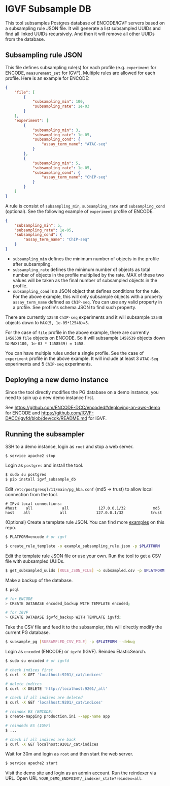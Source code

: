 # IGVF Subsample DB

This tool subsamples Postgres database of ENCODE/IGVF servers based on a subsampling rule JSON file. It will generate a list subsampled UUIDs and find all linked UUIDs recursively. And then it will remove all other UUIDs from the database.


## Subsampling rule JSON

This file defines subsampling rule(s) for each profile (e.g. `experiment` for ENCODE, `measurement_set` for IGVF). Multiple rules are allowed for each profile. Here is an example for ENCODE:
```json
{
    "file": [
        {
            "subsampling_min": 100,
            "subsampling_rate": 1e-03
        }
    ],
    "experiment": [
        {
            "subsampling_min": 3,
            "subsampling_rate": 1e-05,
            "subsampling_cond": {
                "assay_term_name": "ATAC-seq"
            }
        },
        {
            "subsampling_min": 5,
            "subsampling_rate": 1e-05,
            "subsampling_cond": {
                "assay_term_name": "ChIP-seq"
            }
        }
	]
}
```

A rule is consist of `subsampling_min`, `subsampling_rate` and `subsampling_cond` (optional). See the following example of `experiment` profile of ENCODE.
```json
{
    "subsampling_min": 5,
    "subsampling_rate": 1e-05,
    "subsampling_cond": {
        "assay_term_name": "ChIP-seq"
    }
}
```

* `subsampling_min` defines the minimum number of objects in the profile after subsampling.
* `subsampling_rate` defines the minimum number of objects as total number of objects in the profile multiplied by the rate. MAX of these two values will be taken as the final number of subsampled objects in the profile.
* `subsampling_cond` is a JSON object that defines conditions for the rule. For the above example, this will only subsample objects with a property `assay_term_name` defined as `ChIP-seq`. You can use any valid property in a profile. See profile's schema JSON to find such property.

There are currently `12548` `ChIP-seq` experiments and it will subsample `12548` objects down to `MAX(5, 1e-05*12548)=5`.

For the case of `file` profile in the above example, there are currently `1458539` `file` objects on ENCODE. So it will subsample `1458539` objects down to `MAX(100, 1e-03 * 1458539) = 1458`.

You can have multiple rules under a single profile. See the case of `experiment` profile in the above example. It will include at least 3 `ATAC-Seq` experiments and 5 `ChIP-seq` experiments.


## Deploying a new demo instance

Since the tool directly modifies the PG database on a demo instance, you need to spin up a new demo instance first.

See https://github.com/ENCODE-DCC/encoded#deploying-an-aws-demo for ENCODE and https://github.com/IGVF-DACC/igvfd/blob/dev/cdk/README.md for IGVF.


## Running the subsampler

SSH to a demo instance, login as `root` and stop a web server.
```bash
$ service apache2 stop
```

Login as `postgres` and install the tool.
```bash
$ sudo su postgres
$ pip install igvf_subsample_db
```

Edit `/etc/postgresql/11/main/pg_hba.conf` (md5 -> trust) to allow local connection from the tool.
```
# IPv4 local connections:
#host    all             all             127.0.0.1/32            md5
host    all             all             127.0.0.1/32            trust
```

(Optional) Create a template rule JSON. You can find more [examples](/examples) on this repo.
```bash
$ PLATFORM=encode # or igvf

$ create_rule_template -o example_subsampling_rule.json -p $PLATFORM
```

Edit the template rule JSON file or use your own. Run the tool to get a CSV file with subsampled UUIDs.
```bash
$ get_subsampled_uuids [RULE_JSON_FILE] -o subsampled.csv -p $PLATFORM --debug
```

Make a backup of the database.
```bash
$ psql

# for ENCODE
> CREATE DATABASE encoded_backup WITH TEMPLATE encoded;

# for IGVF
> CREATE DATABASE igvfd_backup WITH TEMPLATE igvfd;
```

Take the CSV file and feed it to the subsampler, this will directly modify the current PG database.
```bash
$ subsample_pg [SUBSAMPLED_CSV_FILE] -p $PLATFORM --debug
```

Login as `encoded` (ENCODE) or `igvfd` (IGVF). Reindex ElasticSearch.
```bash
$ sudo su encoded # or igvfd

# check indices first
$ curl -X GET 'localhost:9201/_cat/indices'

# delete indices
$ curl -X DELETE 'http://localhost:9201/_all'

# check if all indices are deleted
$ curl -X GET 'localhost:9201/_cat/indices'

# reindex ES (ENCODE)
$ create-mapping production.ini --app-name app

# reindedx ES (IGVF)
$ ...

# check if all indices are back
$ curl -X GET localhost:9201/_cat/indices
```

Wait for 30m and login as `root` and then start the web server.
```bash
$ service apache2 start
```

Visit the demo site and login as an admin account. Run the reindexer via URL. Open URL `YOUR_DEMO_ENDPOINT/_indexer_state?reindex=all`.
